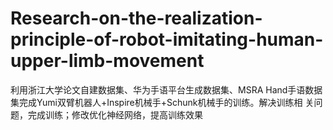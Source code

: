 # Research-on-the-realization-principle-of-robot-imitating-human-upper-limb-movement
利用浙江大学论文自建数据集、华为手语平台生成数据集、MSRA Hand手语数据集完成Yumi双臂机器人+Inspire机械手+Schunk机械手的训练。解决训练相 关问题，完成训练；修改优化神经网络，提高训练效果
